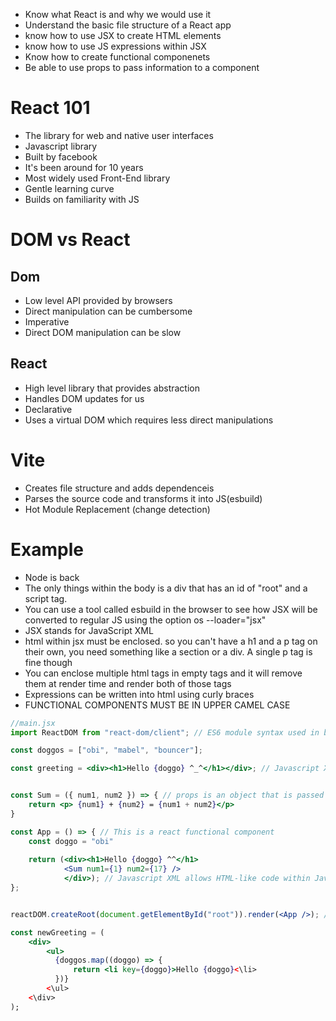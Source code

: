 - Know what React is and why we would use it
- Understand the basic file structure of a React app
- know how to use JSX to create HTML elements
- know how to use JS expressions within JSX
- Know how to create functional componenets
- Be able to use props to pass information to a component

# React 101
- The library for web and native user interfaces
- Javascript library
- Built by facebook
- It's been around for 10 years
- Most widely used Front-End library
- Gentle learning curve
- Builds on familiarity with JS

# DOM vs React
## Dom
- Low level API provided by browsers
- Direct manipulation can be cumbersome 
- Imperative
- Direct DOM manipulation can be slow

## React
- High level library that provides abstraction
- Handles DOM updates for us
- Declarative
- Uses a virtual DOM which requires less direct manipulations

# Vite
 - Creates file structure and adds dependenceis
 - Parses the source code and transforms it into JS(esbuild)
 - Hot Module Replacement (change detection)

# Example
- Node is back
- The only things within the body is a div that has an id of "root" and a script tag.
- You can use a tool called esbuild in the browser to see how JSX will be converted to regular JS using the option os --loader="jsx"
- JSX stands for JavaScript XML
- html within jsx must be enclosed. so you can't have a h1 and a p tag on their own, you need something like a section or a div. A single p tag is fine though
- You can enclose multiple html tags in empty tags and it will remove them at render time and render both of those tags
- Expressions can be written into html using curly braces
- FUNCTIONAL COMPONENTS MUST BE IN UPPER CAMEL CASE

```jsx
//main.jsx
import ReactDOM from "react-dom/client"; // ES6 module syntax used in browsers

const doggos = ["obi", "mabel", "bouncer"];

const greeting = <div><h1>Hello {doggo} ^_^</h1></div>; // Javascript XML allows HTML-like code within JavaScript Code


const Sum = ({ num1, num2 }) => { // props is an object that is passed to the function
	return <p> {num1} + {num2} = {num1 + num2}</p>
}

const App = () => { // This is a react functional component
	const doggo = "obi"
	
	return (<div><h1>Hello {doggo} ^^</h1>
	        <Sum num1={1} num2={17} />
	        </div>); // Javascript XML allows HTML-like code within JavaScript Code
};


reactDOM.createRoot(document.getElementById("root")).render(<App />); // uses the ReactDOM library to render something in the DOM
```

```jsx
const newGreeting = ( 
	<div>
		<ul>
		  {doggos.map((doggo) => {
			  return <li key={doggo}>Hello {doggo}<\li> 
		  })}
		<\ul>
	<\div>
); 

```